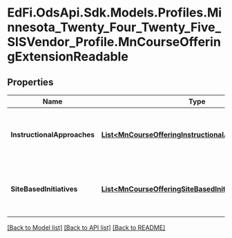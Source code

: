 # EdFi.OdsApi.Sdk.Models.Profiles.Minnesota_Twenty_Four_Twenty_Five_SISVendor_Profile.MnCourseOfferingExtensionReadable

## Properties

Name | Type | Description | Notes
------------ | ------------- | ------------- | -------------
**InstructionalApproaches** | [**List&lt;MnCourseOfferingInstructionalApproachReadable&gt;**](MnCourseOfferingInstructionalApproachReadable.md) | An unordered collection of courseOfferingInstructionalApproaches. Instructional approach as implemented for the course offering. General purpose but intially implemented for Early Education. | [optional] 
**SiteBasedInitiatives** | [**List&lt;MnCourseOfferingSiteBasedInitiativeReadable&gt;**](MnCourseOfferingSiteBasedInitiativeReadable.md) | An unordered collection of courseOfferingSiteBasedInitiatives. Site-based initiative as implemented for the course offering. General purpose but intially implemented for Early Education. | [optional] 

[[Back to Model list]](../README.md#documentation-for-models) [[Back to API list]](../README.md#documentation-for-api-endpoints) [[Back to README]](../README.md)

